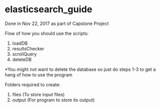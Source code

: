 # elasticsearch_guide
Done in Nov 22, 2017 as part of Capstone Project

Flow of how you should use the scripts:
1. loadDB
2. resultsChecker
3. scrollQuery
4. deleteDB

*You might not want to delete the database so just do steps 1-3 to get a hang of how to use the program

Folders required to create:
1. files (To store input files)
2. output (For program to store its output)


